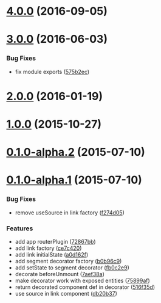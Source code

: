 <a name="4.0.0"></a>
# [4.0.0](https://github.com/router5/deku-router5/compare/v3.0.0...v4.0.0) (2016-09-05)




<a name="3.0.0"></a>
# [3.0.0](https://github.com/router5/deku-router5/compare/v2.0.0...v3.0.0) (2016-06-03)


### Bug Fixes

* fix module exports ([575b2ec](https://github.com/router5/deku-router5/commit/575b2ec))



<a name="2.0.0"></a>
# [2.0.0](https://github.com/router5/deku-router5/compare/v1.0.0...v2.0.0) (2016-01-19)




<a name="1.0.0"></a>
# [1.0.0](https://github.com/router5/deku-router5/compare/v0.1.0-alpha.2...v1.0.0) (2015-10-27)




<a name="0.1.0-alpha.2"></a>
# [0.1.0-alpha.2](https://github.com/router5/deku-router5/compare/v0.1.0-alpha.1...v0.1.0-alpha.2) (2015-07-10)




<a name="0.1.0-alpha.1"></a>
# [0.1.0-alpha.1](https://github.com/router5/deku-router5/compare/ce7c420...v0.1.0-alpha.1) (2015-07-10)


### Bug Fixes

* remove useSource in link factory ([f274d05](https://github.com/router5/deku-router5/commit/f274d05))

### Features

* add app routerPlugin ([72867bb](https://github.com/router5/deku-router5/commit/72867bb))
* add link factory ([ce7c420](https://github.com/router5/deku-router5/commit/ce7c420))
* add link initialState ([a0d162f](https://github.com/router5/deku-router5/commit/a0d162f))
* add segment decorator factory ([b0b96c9](https://github.com/router5/deku-router5/commit/b0b96c9))
* add setState to segment decorator ([fb0c2e9](https://github.com/router5/deku-router5/commit/fb0c2e9))
* decorate beforeUnmount ([7aef38a](https://github.com/router5/deku-router5/commit/7aef38a))
* make decorator work with exposed entities ([75899af](https://github.com/router5/deku-router5/commit/75899af))
* return decorated component def in decorator ([516f35d](https://github.com/router5/deku-router5/commit/516f35d))
* use source in link component ([db20b37](https://github.com/router5/deku-router5/commit/db20b37))



